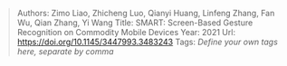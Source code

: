 > Authors: Zimo Liao, Zhicheng Luo, Qianyi Huang, Linfeng Zhang, Fan Wu, Qian Zhang, Yi Wang
> Title: SMART: Screen-Based Gesture Recognition on Commodity Mobile Devices
> Year: 2021
> Url: https://doi.org/10.1145/3447993.3483243
> Tags: *Define your own tags here, separate by comma*